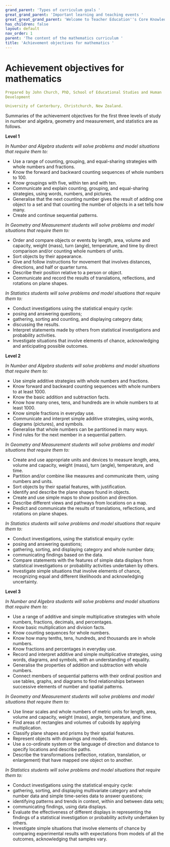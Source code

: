 ```yaml
---
grand_parent: 'Types of curriculum goals '
great_grand_parent: 'Important learning and teaching events '
great_great_grand_parent: 'Welcome to Teacher Education''s Core Knowledge and Skills.'
has_children: false
layout: default
nav_order: 1
parent: 'The content of the mathematics curriculum '
title: 'Achievement objectives for mathematics '
---
```

# Achievement objectives for mathematics


```yaml
Prepared by John Church, PhD, School of Educational Studies and Human
Development

University of Canterbury, Christchurch, New Zealand.
```


Summaries of the achievement objectives for the first three levels of
study in number and algebra, geometry and measurement, and statistics
are as follows.

**Level 1**

*In Number and Algebra students will solve problems and model situations
that require them to:*

-   Use a range of counting, grouping, and equal-sharing strategies with
    whole numbers and fractions.
-   Know the forward and backward counting sequences of whole numbers to
    100.
-   Know groupings with five, within ten and with ten.
-   Communicate and explain counting, grouping, and equal-sharing
    strategies, using words, numbers, and pictures.
-   Generalise that the next counting number gives the result of adding
    one object to a set and that counting the number of objects in a set
    tells how many.
-   Create and continue sequential patterns.

*In Geometry and Measurement students will solve problems and model
situations that require them to:*

-   Order and compare objects or events by length, area, volume and
    capacity, weight (mass), turn (angle), temperature, and time by
    direct comparison and/or counting whole numbers of units.
-   Sort objects by their appearance.
-   Give and follow instructions for movement that involves distances,
    directions, and half or quarter turns.
-   Describe their position relative to a person or object.
-   Communicate and record the results of translations, reflections, and
    rotations on plane shapes.

*In Statistics students will solve problems and model situations that
require them to:*

-   Conduct investigations using the statistical enquiry cycle:
-   posing and answering questions;
-   gathering, sorting and counting, and displaying category data;
-   discussing the results.
-   Interpret statements made by others from statistical investigations
    and probability activities.
-   Investigate situations that involve elements of chance,
    acknowledging and anticipating possible outcomes.

**Level 2**

*In Number and Algebra students will solve problems and model situations
that require them to:*

-   Use simple additive strategies with whole numbers and fractions.
-   Know forward and backward counting sequences with whole numbers to
    at least 1000.
-   Know the basic addition and subtraction facts.
-   Know how many ones, tens, and hundreds are in whole numbers to at
    least 1000.
-   Know simple fractions in everyday use.
-   Communicate and interpret simple additive strategies, using words,
    diagrams (pictures), and symbols.
-   Generalise that whole numbers can be partitioned in many ways.
-   Find rules for the next member in a sequential pattern.

*In Geometry and Measurement students will solve problems and model
situations that require them to:*

-   Create and use appropriate units and devices to measure length,
    area, volume and capacity, weight (mass), turn (angle), temperature,
    and time.
-   Partition and/or combine like measures and communicate them, using
    numbers and units.
-   Sort objects by their spatial features, with justification.
-   Identify and describe the plane shapes found in objects.
-   Create and use simple maps to show position and direction.
-   Describe different views and pathways from locations on a map.
-   Predict and communicate the results of translations, reflections,
    and rotations on plane shapes.

*In Statistics students will solve problems and model situations that
require them to:*

-   Conduct investigations, using the statistical enquiry cycle:
-   posing and answering questions;
-   gathering, sorting, and displaying category and whole number data;
-   communicating findings based on the data.
-   Compare statements with the features of simple data displays from
    statistical investigations or probability activities undertaken by
    others.
-   Investigate simple situations that involve elements of chance,
    recognizing equal and different likelihoods and acknowledging
    uncertainty.

**Level 3**

*In* *Number and Algebra students will solve problems and model
situations that require them to:*

-   Use a range of additive and simple multiplicative strategies with
    whole numbers, fractions, decimals, and percentages.
-   Know basic multiplication and division facts.
-   Know counting sequences for whole numbers.
-   Know how many tenths, tens, hundreds, and thousands are in whole
    numbers.
-   Know fractions and percentages in everyday use.
-   Record and interpret additive and simple multiplicative strategies,
    using words, diagrams, and symbols, with an understanding of
    equality.
-   Generalise the properties of addition and subtraction with whole
    numbers.
-   Connect members of sequential patterns with their ordinal position
    and use tables, graphs, and diagrams to find relationships between
    successive elements of number and spatial patterns.

*In Geometry and Measurement students will solve problems and model
situations that require them to:*

-   Use linear scales and whole numbers of metric units for length,
    area, volume and capacity, weight (mass), angle, temperature, and
    time.
-   Find areas of rectangles and volumes of cuboids by applying
    multiplication.
-   Classify plane shapes and prisms by their spatial features.
-   Represent objects with drawings and models.
-   Use a co-ordinate system or the language of direction and distance
    to specify locations and describe paths.
-   Describe the transformations (reflection, rotation, translation, or
    enlargement) that have mapped one object on to another.

*In Statistics students will solve problems and model situations that
require them to:*

-   Conduct investigations using the statistical enquiry cycle:
-   gathering, sorting, and displaying multivariate category and whole
    number data and simple time-series data to answer questions;
-   identifying patterns and trends in context, within and between data
    sets;
-   communicating findings, using data displays.
-   Evaluate the effectiveness of different displays in representing the
    findings of a statistical investigation or probability activity
    undertaken by others.
-   Investigate simple situations that involve elements of chance by
    comparing experimental results with expectations from models of all
    the outcomes, acknowledging that samples vary.
